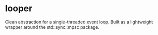 # looper
Clean abstraction for a single-threaded event loop. Built as a lightweight wrapper around the std::sync::mpsc package.
